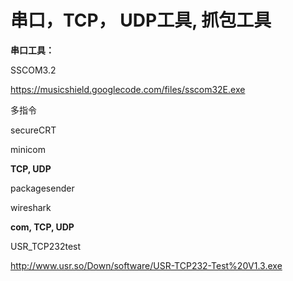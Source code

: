 # 串口，TCP， UDP工具, 抓包工具

**串口工具：**

SSCOM3.2

https://musicshield.googlecode.com/files/sscom32E.exe

多指令



secureCRT

minicom

**TCP, UDP**

packagesender

wireshark

**com, TCP, UDP**

USR_TCP232test

http://www.usr.so/Down/software/USR-TCP232-Test%20V1.3.exe